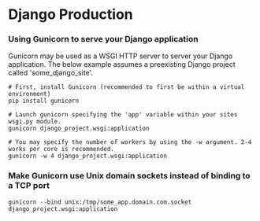 # Django Production

### Using Gunicorn to serve your Django application

Gunicorn may be used as a WSGI HTTP server to server your Django application. The below example assumes a preexisting Django project called 'some_django_site'.

    # First, install Gunicorn (recommended to first be within a virtual environment)
    pip install gunicorn
    
    # Launch gunicorn specifying the 'app' variable within your sites wsgi.py module. 
    gunicorn django_project.wsgi:application
    
    # You may specify the number of workers by using the -w argument. 2-4 works per core is recommended.
    gunicorn -w 4 django_project.wsgi:application
    
### Make Gunicorn use Unix domain sockets instead of binding to a TCP port

    gunicorn --bind unix:/tmp/some_app.domain.com.socket django_project.wsgi:application